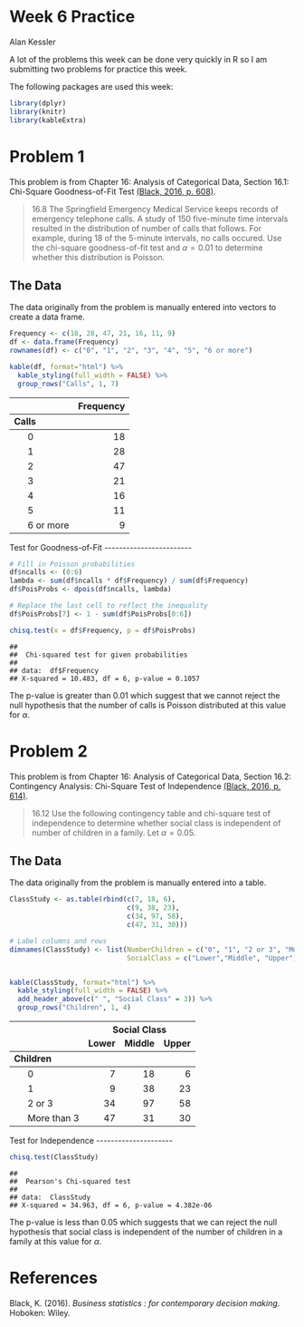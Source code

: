 Week 6 Practice
================
Alan Kessler

A lot of the problems this week can be done very quickly in R so I am submitting two problems for practice this week.

The following packages are used this week:

``` r
library(dplyr)
library(knitr)
library(kableExtra)
```

Problem 1
=========

This problem is from Chapter 16: Analysis of Categorical Data, Section 16.1: Chi-Square Goodness-of-Fit Test [(Black, 2016, p. 608)](#ref).

> 16.8 The Springfield Emergency Medical Service keeps records of emergency telephone calls. A study of 150 five-minute time intervals resulted in the distribution of number of calls that follows. For example, during 18 of the 5-minute intervals, no calls occured. Use the chi-square goodness-of-fit test and *α* = 0.01 to determine whether this distribution is Poisson.

The Data
--------

The data originally from the problem is manually entered into vectors to create a data frame.

``` r
Frequency <- c(18, 28, 47, 21, 16, 11, 9)
df <- data.frame(Frequency)
rownames(df) <- c("0", "1", "2", "3", "4", "5", "6 or more")

kable(df, format="html") %>%
  kable_styling(full_width = FALSE) %>%
  group_rows("Calls", 1, 7)
```

<table class="table" style="width: auto !important; margin-left: auto; margin-right: auto;">
<thead>
<tr>
<th style="text-align:left;">
</th>
<th style="text-align:right;">
Frequency
</th>
</tr>
</thead>
<tbody>
<tr grouplength="7">
<td colspan="2" style="border-bottom: 1px solid;">
<strong>Calls</strong>
</td>
</tr>
<tr>
<td style="text-align:left; padding-left: 2em;" indentLevel="1">
0
</td>
<td style="text-align:right;">
18
</td>
</tr>
<tr>
<td style="text-align:left; padding-left: 2em;" indentLevel="1">
1
</td>
<td style="text-align:right;">
28
</td>
</tr>
<tr>
<td style="text-align:left; padding-left: 2em;" indentLevel="1">
2
</td>
<td style="text-align:right;">
47
</td>
</tr>
<tr>
<td style="text-align:left; padding-left: 2em;" indentLevel="1">
3
</td>
<td style="text-align:right;">
21
</td>
</tr>
<tr>
<td style="text-align:left; padding-left: 2em;" indentLevel="1">
4
</td>
<td style="text-align:right;">
16
</td>
</tr>
<tr>
<td style="text-align:left; padding-left: 2em;" indentLevel="1">
5
</td>
<td style="text-align:right;">
11
</td>
</tr>
<tr>
<td style="text-align:left; padding-left: 2em;" indentLevel="1">
6 or more
</td>
<td style="text-align:right;">
9
</td>
</tr>
</tbody>
</table>
Test for Goodness-of-Fit
------------------------

``` r
# Fill in Poisson probabilities
df$ncalls <- (0:6)
lambda <- sum(df$ncalls * df$Frequency) / sum(df$Frequency)
df$PoisProbs <- dpois(df$ncalls, lambda) 

# Replace the last cell to reflect the inequality
df$PoisProbs[7] <- 1 - sum(df$PoisProbs[0:6])

chisq.test(x = df$Frequency, p = df$PoisProbs)
```

    ## 
    ##  Chi-squared test for given probabilities
    ## 
    ## data:  df$Frequency
    ## X-squared = 10.483, df = 6, p-value = 0.1057

The p-value is greater than 0.01 which suggest that we cannot reject the null hypothesis that the number of calls is Poisson distributed at this value for *α*.

Problem 2
=========

This problem is from Chapter 16: Analysis of Categorical Data, Section 16.2: Contingency Analysis: Chi-Square Test of Independence [(Black, 2016, p. 614)](#ref).

> 16.12 Use the following contingency table and chi-square test of independence to determine whether social class is independent of number of children in a family. Let *α* = 0.05.

The Data
--------

The data originally from the problem is manually entered into a table.

``` r
ClassStudy <- as.table(rbind(c(7, 18, 6), 
                             c(9, 38, 23), 
                             c(34, 97, 58), 
                             c(47, 31, 30)))

# Label columns and rows
dimnames(ClassStudy) <- list(NumberChildren = c("0", "1", "2 or 3", "More than 3"),
                             SocialClass = c("Lower","Middle", "Upper"))


kable(ClassStudy, format="html") %>%
  kable_styling(full_width = FALSE) %>%
  add_header_above(c(" ", "Social Class" = 3)) %>%
  group_rows("Children", 1, 4)
```

<table class="table" style="width: auto !important; margin-left: auto; margin-right: auto;">
<thead>
<tr>
<th style="border-bottom:hidden" colspan="1">
</th>
<th style="text-align:center; border-bottom:hidden; padding-bottom:0; padding-left:3px;padding-right:3px;" colspan="3">
Social Class

</th>
</tr>
<tr>
<th style="text-align:left;">
</th>
<th style="text-align:right;">
Lower
</th>
<th style="text-align:right;">
Middle
</th>
<th style="text-align:right;">
Upper
</th>
</tr>
</thead>
<tbody>
<tr grouplength="4">
<td colspan="4" style="border-bottom: 1px solid;">
<strong>Children</strong>
</td>
</tr>
<tr>
<td style="text-align:left; padding-left: 2em;" indentLevel="1">
0
</td>
<td style="text-align:right;">
7
</td>
<td style="text-align:right;">
18
</td>
<td style="text-align:right;">
6
</td>
</tr>
<tr>
<td style="text-align:left; padding-left: 2em;" indentLevel="1">
1
</td>
<td style="text-align:right;">
9
</td>
<td style="text-align:right;">
38
</td>
<td style="text-align:right;">
23
</td>
</tr>
<tr>
<td style="text-align:left; padding-left: 2em;" indentLevel="1">
2 or 3
</td>
<td style="text-align:right;">
34
</td>
<td style="text-align:right;">
97
</td>
<td style="text-align:right;">
58
</td>
</tr>
<tr>
<td style="text-align:left; padding-left: 2em;" indentLevel="1">
More than 3
</td>
<td style="text-align:right;">
47
</td>
<td style="text-align:right;">
31
</td>
<td style="text-align:right;">
30
</td>
</tr>
</tbody>
</table>
Test for Independence
---------------------

``` r
chisq.test(ClassStudy)
```

    ## 
    ##  Pearson's Chi-squared test
    ## 
    ## data:  ClassStudy
    ## X-squared = 34.963, df = 6, p-value = 4.382e-06

The p-value is less than 0.05 which suggests that we can reject the null hypothesis that social class is independent of the number of children in a family at this value for *α*.

References
==========

Black, K. (2016). *Business statistics : for contemporary decision making*. Hoboken: Wiley.
